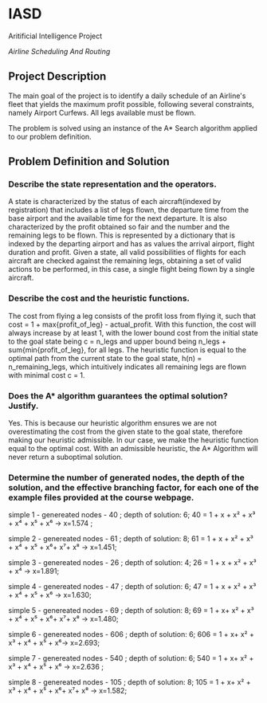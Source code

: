 # IASD
Aritificial Intelligence Project

*Airline Scheduling And Routing*

## Project Description

The main goal of the project is to identify a daily schedule of an Airline's fleet that yields the maximum profit possible, following several constraints, namely Airport Curfews. All legs available must be flown.

The problem is solved using an instance of the A* Search algorithm applied to our problem definition. 

## Problem Definition and Solution

### Describe the state representation and the operators.

A state is characterized by the status of each aircraft(indexed by registration) that includes a list of legs flown, the departure time from the base airport and the available time for the next departure. It is also characterized by the profit obtained so fair and the number and the remaining legs to be flown. This is represented by a dictionary that is indexed by the departing airport and has as values the arrival airport, flight duration and profit. Given a state, all valid possibilities of flights for each aircraft are checked against the remaining legs, obtaining a set of valid actions to be performed, in this case, a single flight being flown by a single aircraft.

### Describe the cost and the heuristic functions.

The cost from flying a leg consists of the profit loss from flying it, such that cost = 1 + max{profit_of_leg} - actual_profit. With this function, the cost will always increase by at least 1, with the lower bound cost from the initial state to the goal state being c = n_legs and upper bound being n_legs + sum{min{profit_of_leg}, for all legs. The heuristic function is equal to the optimal path from the current state to the goal state, h(n) = n_remaining_legs, which intuitively indicates all remaining legs are flown with minimal cost c = 1.

### Does the A* algorithm guarantees the optimal solution? Justify.

Yes. This is because our heuristic algorithm ensures we are not overestimating the cost from the given state to the goal state, therefore making our heuristic admissible. In our case, we make the heuristic function equal to the optimal cost. With an admissible heuristic, the A* Algorithm will never return a suboptimal solution.

### Determine the number of generated nodes, the depth of the solution, and the effective branching factor, for each one of the example files provided at the course webpage.

simple 1 - genereated nodes - 40 ; depth of solution: 6; 40 = 1 + x + x² + x³ + x⁴ + x⁵ + x⁶ -> x=1.574 ;

simple 2 - genereated nodes - 61 ; depth of solution: 8; 61 = 1 + x + x² + x³ + x⁴ + x⁵ + x⁶+ x⁷+ x⁸ -> x=1.451;

simple 3 - genereated nodes - 26 ; depth of solution: 4; 26 = 1 + x + x² + x³ + x⁴ -> x=1.891;

simple 4 - genereated nodes - 47 ; depth of solution: 6; 47 = 1 + x + x² + x³ + x⁴ + x⁵ + x⁶ -> x=1.630;

simple 5 - genereated nodes - 69 ; depth of solution: 8; 69 = 1 + x+ x² + x³ + x⁴ + x⁵ + x⁶+ x⁷+ x⁸ -> x=1.480;

simple 6 - genereated nodes - 606 ; depth of solution: 6; 606 = 1 + x+ x² + x³ + x⁴ + x⁵ + x⁶-> x=2.693;

simple 7 - genereated nodes - 540 ; depth of solution: 6; 540 = 1 + x+ x² + x³ + x⁴ + x⁵ + x⁶ -> x=2.636 ;

simple 8 - genereated nodes - 105 ; depth of solution: 8; 105 = 1 + x+ x² + x³ + x⁴ + x⁵ + x⁶+ x⁷+ x⁸ -> x=1.582;
